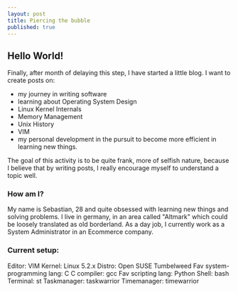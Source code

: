 ```yaml
---
layout: post
title: Piercing the bubble
published: true
---
```

## Hello World!

Finally, after month of delaying this step, I have started a little blog.
I want to create posts on:
- my journey in writing software
- learning about Operating System Design
- Linux Kernel Internals
- Memory Management
- Unix History
- VIM
- my personal development in the pursuit to become more efficient in learning new things.

The goal of this activity is to be quite frank, more of selfish nature, because I believe that by writing posts, I really encourage myself to understand a topic well. 

### How am I?

My name is Sebastian, 28 and quite obsessed with learning new things and solving problems.
I live in germany, in an area called "Altmark" which could be loosely translated as old borderland. As a day job, I currently work as a System Administrator in an Ecommerce company.

### Current setup:

Editor: VIM
Kernel: Linux 5.2.x
Distro: Open SUSE Tumbelweed
Fav system-programming lang: C
C compiler: gcc
Fav scripting lang: Python
Shell: bash
Terminal: st
Taskmanager: taskwarrior
Timemanager: timewarrior

